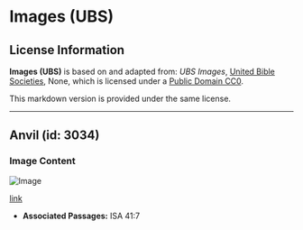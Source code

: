 # Images (UBS)

## License Information

**Images (UBS)** is based on and adapted from: _UBS Images_, [United Bible Societies](https://unitedbiblesocieties.org/), None, which is licensed under a [Public Domain CC0](https://creativecommons.org/public-domain/cc0/).

This markdown version is provided under the same license.



--------------------------------

## Anvil (id: 3034)

### Image Content

![Image](https://cdn.aquifer.bible/aquifer-content/resources/Media/WEB-0033_anvil.jpg)

[link](https://cdn.aquifer.bible/aquifer-content/resources/Media/WEB-0033_anvil.jpg)

* **Associated Passages:** ISA 41:7

